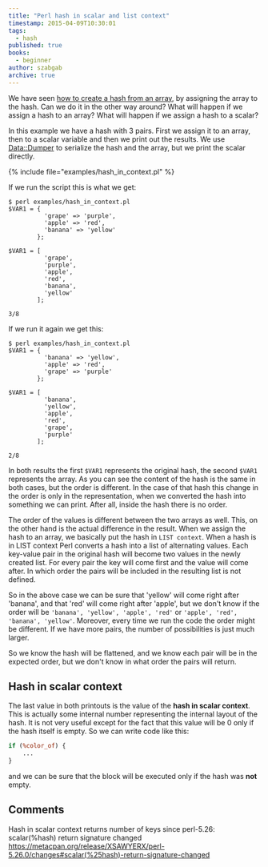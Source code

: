 ```yaml
---
title: "Perl hash in scalar and list context"
timestamp: 2015-04-09T10:30:01
tags:
  - hash
published: true
books:
  - beginner
author: szabgab
archive: true
---
```



We have seen [how to create a hash from an array](/creating-hash-from-an-array), 
by assigning the array to the hash. Can we do it in the other way around? What will happen if we assign a hash
to an array? What will happen if we assign a hash to a scalar?


In this example we have a hash with 3 pairs. First we assign it to an array, then to a scalar variable
and then we print out the results. We use [Data::Dumper](https://metacpan.org/pod/Data::Dumper)
to serialize the hash and the array, but we print the scalar directly.

{% include file="examples/hash_in_context.pl" %}

If we run the script this is what we get:

```
$ perl examples/hash_in_context.pl 
$VAR1 = {
          'grape' => 'purple',
          'apple' => 'red',
          'banana' => 'yellow'
        };

$VAR1 = [
          'grape',
          'purple',
          'apple',
          'red',
          'banana',
          'yellow'
        ];

3/8
```

If we run it again we get this:

```
$ perl examples/hash_in_context.pl 
$VAR1 = {
          'banana' => 'yellow',
          'apple' => 'red',
          'grape' => 'purple'
        };

$VAR1 = [
          'banana',
          'yellow',
          'apple',
          'red',
          'grape',
          'purple'
        ];

2/8
```

In both results the first `$VAR1` represents the original hash, the second `$VAR1` represents the array.
As you can see the content of the hash is the same in both cases, but the order is different. In the case of that hash this change in the
order is only in the representation, when we converted the hash into something we can print. After all, inside the hash there is no order.

The order of the values is different between the two arrays as well. This, on the other hand is the actual difference in the result.
When we assign the hash to an array, we basically put the hash in `LIST context`. When a hash is in LIST context Perl converts a hash into
a list of alternating values. Each key-value pair in the original hash will become two values in the newly created list. For every pair the
key will come first and the value will come after. In which order the pairs will be included in the resulting list is not defined.

So in the above case we can be sure that 'yellow' will come right after 'banana', and that 'red' will come right after 'apple', but we don't know
if the order will be `'banana', 'yellow', 'apple', 'red'` or `'apple', 'red', 'banana', 'yellow'`. Moreover, every time we run
the code the order might be different. If we have more pairs, the number of possibilities is just much larger.

So we know the hash will be flattened, and we know each pair will be in the expected order, but we don't know in what order the pairs will return.


## Hash in scalar context

The last value in both printouts is the value of the **hash in scalar context**. This is actually some internal number representing
the internal layout of the hash. It is not very useful except for the fact that this value will be 0 only if the hash itself is empty.
So we can write code like this:

```perl
if (%color_of) {
    ...
}
```

and we can be sure that the block will be executed only if the hash was **not** empty.


## Comments

Hash in scalar context returns number of keys since perl-5.26: scalar(%hash) return signature changed
https://metacpan.org/release/XSAWYERX/perl-5.26.0/changes#scalar(%25hash)-return-signature-changed

